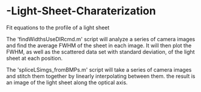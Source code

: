# -Light-Sheet-Charaterization
Fit equations to the profile of a light sheet

The 'findWidthsUseDIRcmd.m' script will analyze a series of camera images and find the average FWHM of the sheet in each image. It will then plot the FWHM, as well as the scattered data set with standard deviation, of the light sheet at each position. 

The 'spliceLSimgs_fromBMPs.m' script will take a series of camera images and stitch them together by linearly interpolating between them. the result is an image of the light sheet along the optical axis.
